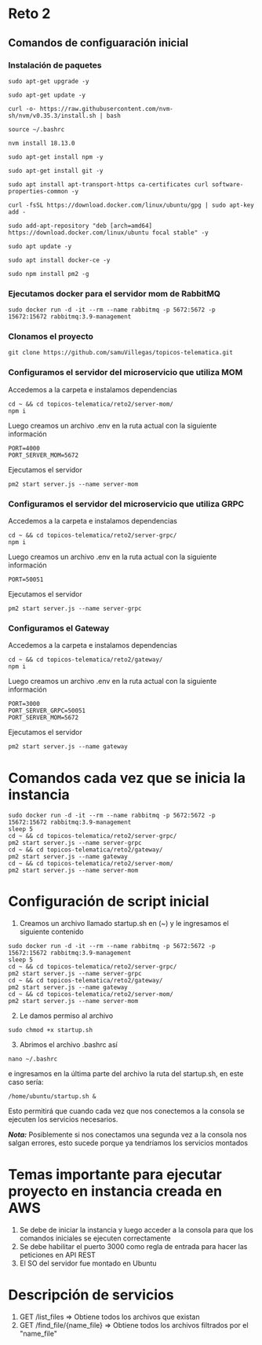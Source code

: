 # Reto 2

## Comandos de configuaración inicial

### Instalación de paquetes
```
sudo apt-get upgrade -y
 
sudo apt-get update -y

curl -o- https://raw.githubusercontent.com/nvm-sh/nvm/v0.35.3/install.sh | bash

source ~/.bashrc

nvm install 18.13.0

sudo apt-get install npm -y

sudo apt-get install git -y

sudo apt install apt-transport-https ca-certificates curl software-properties-common -y

curl -fsSL https://download.docker.com/linux/ubuntu/gpg | sudo apt-key add -

sudo add-apt-repository "deb [arch=amd64] https://download.docker.com/linux/ubuntu focal stable" -y

sudo apt update -y

sudo apt install docker-ce -y

sudo npm install pm2 -g
```

### Ejecutamos docker para el servidor mom de RabbitMQ
```
sudo docker run -d -it --rm --name rabbitmq -p 5672:5672 -p 15672:15672 rabbitmq:3.9-management
```

### Clonamos el proyecto
```
git clone https://github.com/samuVillegas/topicos-telematica.git
```
### Configuramos el servidor del microservicio que utiliza MOM

Accedemos a la carpeta e instalamos dependencias
```
cd ~ && cd topicos-telematica/reto2/server-mom/
npm i
```
Luego creamos un archivo .env en la ruta actual con la siguiente información
```
PORT=4000
PORT_SERVER_MOM=5672
```
Ejecutamos el servidor
```
pm2 start server.js --name server-mom
```

### Configuramos el servidor del microservicio que utiliza GRPC

Accedemos a la carpeta e instalamos dependencias
```
cd ~ && cd topicos-telematica/reto2/server-grpc/
npm i
```
Luego creamos un archivo .env en la ruta actual con la siguiente información
```
PORT=50051
```
Ejecutamos el servidor
```
pm2 start server.js --name server-grpc
```

### Configuramos el Gateway

Accedemos a la carpeta e instalamos dependencias
```
cd ~ && cd topicos-telematica/reto2/gateway/
npm i
```
Luego creamos un archivo .env en la ruta actual con la siguiente información
```
PORT=3000
PORT_SERVER_GRPC=50051
PORT_SERVER_MOM=5672
```
Ejecutamos el servidor
```
pm2 start server.js --name gateway
```

# Comandos cada vez que se inicia la instancia

```
sudo docker run -d -it --rm --name rabbitmq -p 5672:5672 -p 15672:15672 rabbitmq:3.9-management
sleep 5
cd ~ && cd topicos-telematica/reto2/server-grpc/
pm2 start server.js --name server-grpc
cd ~ && cd topicos-telematica/reto2/gateway/
pm2 start server.js --name gateway
cd ~ && cd topicos-telematica/reto2/server-mom/
pm2 start server.js --name server-mom

```

# Configuración de script inicial

1. Creamos un archivo llamado startup.sh en (~) y le ingresamos el siguiente contenido
```
sudo docker run -d -it --rm --name rabbitmq -p 5672:5672 -p 15672:15672 rabbitmq:3.9-management
sleep 5
cd ~ && cd topicos-telematica/reto2/server-grpc/
pm2 start server.js --name server-grpc
cd ~ && cd topicos-telematica/reto2/gateway/
pm2 start server.js --name gateway
cd ~ && cd topicos-telematica/reto2/server-mom/
pm2 start server.js --name server-mom
```
2. Le damos permiso al archivo
```
sudo chmod +x startup.sh
```
3. Abrimos el archivo .bashrc así 
```
nano ~/.bashrc
```
e ingresamos en la última parte del archivo la ruta del startup.sh, en este caso sería: 
```
/home/ubuntu/startup.sh &
```
Esto permitirá que cuando cada vez que nos conectemos a la consola se ejecuten los servicios necesarios. 

***Nota:*** Posiblemente si nos conectamos una segunda vez a la consola nos salgan errores, esto sucede porque ya tendríamos los servicios montados 

# Temas importante para ejecutar proyecto en instancia creada en AWS
1. Se debe de iniciar la instancia y luego acceder a la consola para que los comandos iniciales se ejecuten correctamente
2. Se debe habilitar el puerto 3000 como regla de entrada para hacer las peticiones en API REST
3. El SO del servidor fue montado en Ubuntu

# Descripción de servicios
1. GET /list_files => Obtiene todos los archivos que existan
2. GET /find_file/{name_file} => Obtiene todos los archivos filtrados por el "name_file"
